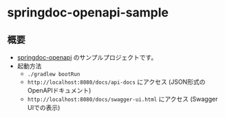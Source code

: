 # springdoc-openapi-sample

## 概要
- [springdoc-openapi](https://springdoc.org/) のサンプルプロジェクトです。
- 起動方法
    - `./gradlew bootRun`
    - `http://localhost:8080/docs/api-docs` にアクセス (JSON形式のOpenAPIドキュメント)
    - `http://localhost:8080/docs/swagger-ui.html` にアクセス (Swagger UIでの表示)
